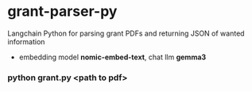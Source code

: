 # grant-parser-py
Langchain Python for parsing grant PDFs and returning JSON of wanted information

- embedding model **nomic-embed-text**, chat llm **gemma3**

### python grant.py \<path to pdf\> <k-value>

